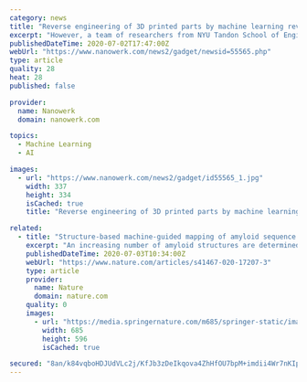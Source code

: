 ```yaml
---
category: news
title: "Reverse engineering of 3D printed parts by machine learning reveals security vulnerabilities"
excerpt: "However, a team of researchers from NYU Tandon School of Engineering led by Nikhil Gupta, a professor in the Department of Mechanical and Aerospace Engineering showed that these toolpaths are also easy to reproduce — and therefore steal — with machine learning (ML) tools applied to the microstructures of the part obtained by a CT scan."
publishedDateTime: 2020-07-02T17:47:00Z
webUrl: "https://www.nanowerk.com/news2/gadget/newsid=55565.php"
type: article
quality: 28
heat: 28
published: false

provider:
  name: Nanowerk
  domain: nanowerk.com

topics:
  - Machine Learning
  - AI

images:
  - url: "https://www.nanowerk.com/news2/gadget/id55565_1.jpg"
    width: 337
    height: 334
    isCached: true
    title: "Reverse engineering of 3D printed parts by machine learning reveals security vulnerabilities"

related:
  - title: "Structure-based machine-guided mapping of amyloid sequence space reveals uncharted sequence clusters with higher solubilities"
    excerpt: "An increasing number of amyloid structures are determined. Here, the authors present the structure-based amyloid core sequence prediction method Cordax that is based on machine learning and allows the detection of aggregation-prone regions with higher solubility,"
    publishedDateTime: 2020-07-03T10:34:00Z
    webUrl: "https://www.nature.com/articles/s41467-020-17207-3"
    type: article
    provider:
      name: Nature
      domain: nature.com
    quality: 0
    images:
      - url: "https://media.springernature.com/m685/springer-static/image/art%3A10.1038%2Fs41467-020-17207-3/MediaObjects/41467_2020_17207_Fig1_HTML.png"
        width: 685
        height: 596
        isCached: true

secured: "8an/k84vqboHDJUdVLc2j/KfJb3zDeIkqova4ZhHfOU7bpM+imdii4Wr7nKIp/KcopSQQHMLJd70sAm5a1WJM3GGrxM68JfoHLYwkroY1Hod5bWRFKC1JUKUChN05tc7350sZ6S777FeIxoFCKAwDVe2phn8lcSv4zZ2fR/mA8Dm3VwaK7pfL5UUeZGqkzCxgMZc6aia3WBXP12dZFzMjCqu3MKTEmbvBnDvN0X9Y7mAK9+crkmXST88QsV+BGE3njzL+sPYTB7GO9vLHMHoMZn7f1YBeCEVJKLhoq8yS6eUt9pno52J5LnqQQZ4XwN6sFF4E+4YFj7X9sCOrWPaGg==;HFxxQM3SCgc3cDNr9mZRqg=="
---
```


